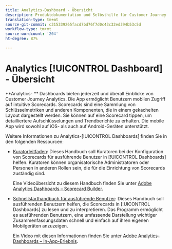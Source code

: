 ```yaml
---
title: Analytics-Dashboard - Übersicht
description: Produktdokumentation und Selbsthilfe für Customer Journey Analytics-Dashboard
translation-type: tm+mt
source-git-commit: c315339265facd7bd76f7d0c43c32ed394b53c5d
workflow-type: tm+mt
source-wordcount: '204'
ht-degree: 87%

---
```



# Analytics [!UICONTROL Dashboard] - Übersicht

**Analytics- ** Dashboards bieten jederzeit und überall Einblicke von Customer Journey Analytics. Die App ermöglicht Benutzern mobilen Zugriff auf intuitive Scorecards. Scorecards sind eine Sammlung von Schlüsselmetriken und anderen Komponenten, die in einem gekachelten Layout dargestellt werden. Sie können auf eine Scorecard tippen, um detailliertere Aufschlüsselungen und Trendberichte zu erhalten. Die mobile App wird sowohl auf iOS- als auch auf Android-Geräten unterstützt.

Weitere Informationen zu Analytics-[!UICONTROL Dashboards] finden Sie in den folgenden Ressourcen:

* [Kuratorleitfaden](/help/mobile-app/curator.md): Dieses Handbuch soll Kuratoren bei der Konfiguration von Scorecards für ausführende Benutzer in [!UICONTROL Dashboards] helfen. Kuratoren können organisatorische Administratoren oder Personen in anderen Rollen sein, die für die Einrichtung von Scorecards zuständig sind.

   Eine Videoübersicht zu diesem Handbuch finden Sie unter [Adobe Analytics Dashboards – Scorecard Builder](https://experienceleague.adobe.com/docs/analytics-learn/tutorials/additional-tools/analytics-dashboards/adobe-analytics-dashboards-scorecard-builder.html?lang=de).


* [Schnellstarthandbuch für ausführende Benutzer](/help/mobile-app/executive.md): Dieses Handbuch soll ausführenden Benutzern helfen, die Scorecards in [!UICONTROL Dashboards] zu lesen und zu interpretieren. Das Programm ermöglicht es ausführenden Benutzern, eine umfassende Darstellung wichtiger Zusammenfassungsdaten schnell und einfach auf ihren eigenen Mobilgeräten anzuzeigen.

   Ein Video mit diesen Informationen finden Sie unter [Adobe Analytics-Dashboards – In-App-Erlebnis](https://experienceleague.adobe.com/docs/analytics-learn/tutorials/additional-tools/analytics-dashboards/adobe-analytics-dashboards-in-app-experience.html?lang=de).